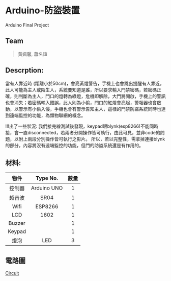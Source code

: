 # Arduino-防盜裝置
Arduino Final Project  
## Team
> 黃姵馨, 蕭名誼

## Descrption:  
當有人靠近時 (距離小於50cm)，會亮黃燈警告，手機上也會跳出提醒有人靠近，此人可能為主人或陌生人，系統要知道是誰，所以要求輸入門禁密碼，若密碼正確，則判斷為主人，門口的燈轉為綠燈，危機即解除，大門將開啟，手機上的警訊也會消失；若密碼輸入錯誤，此人則為小偷，門口的紅燈會亮起，警報器也會啟動，以警示有小偷入侵，手機也會有警示告知主人，這樣的門禁防盜系統同時也達到遠端監控的功能，為類物聯網的概念。

!!!出了一些狀況:
我們接完線測試後發現，keypad跟blynk(esp8266)不能同時接，會一直disconnected，若兩者分開操作皆可執行，由此可見，並非code的問題，以附上兩段分別操作皆可執行之影片。
所以，若以完整性，需拿掉連接blynk的部分，內容將沒有遠端監控的功能，但門的防盜系統還是有作用的。

## 材料:  
| 物件 | Type No. | 數量 |
| :---: | :---: | :---: |
| 控制器 | Arduino UNO | 1 |
| 超音波 | SR04 | 1 |
| Wifi | ESP8266 | 1 |
| LCD | 1602 | 1 |
| Buzzer |  | 1 |
| Keypad |  | 1 |
| 燈泡	 | LED | 3 |


## 電路圖
[Circuit](https://github.com/joannhsiao/Arduino-Anti-theft-device/blob/main/circuit.jpg)